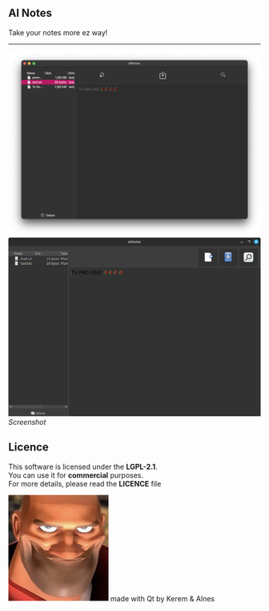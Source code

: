 ## Al Notes
Take your notes more ez way! 
<hr>
<img src="alnotes_ui_mac.png" alt="Screenshot of Al Notes (Mac)">
<img src="alnotes_ui.png" alt="Screenshot of Al Notes">
<i>Screenshot</i>

## Licence

This software is licensed under the **LGPL-2.1**.<br>
You can use it for **commercial** purposes.<br>
For more details, please read the **LICENCE** file<br>

<img src="icoo.png" width='200' alt="devs">
made with Qt by Kerem & Alnes
